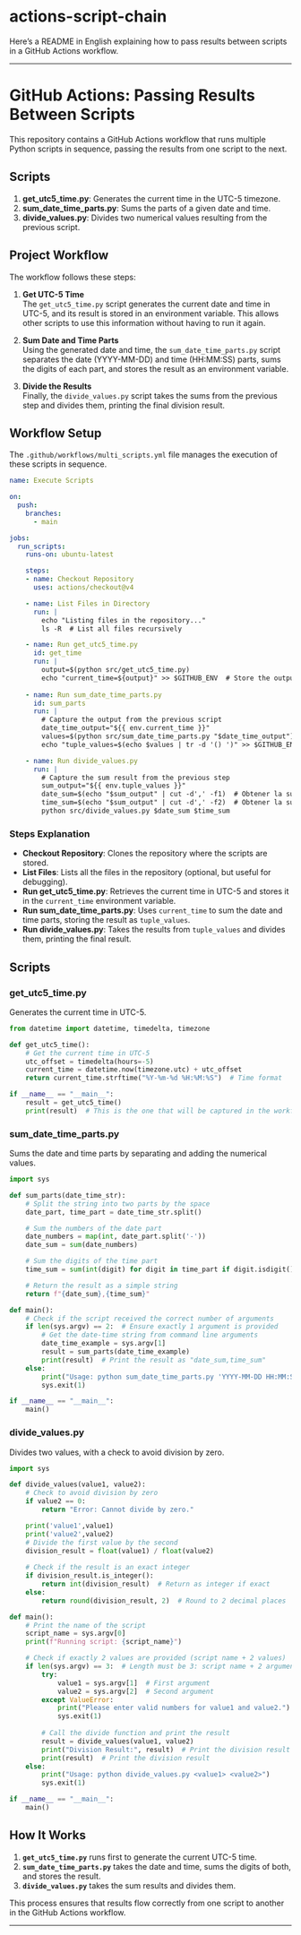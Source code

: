 # actions-script-chain

Here’s a README in English explaining how to pass results between scripts in a GitHub Actions workflow.

---

# GitHub Actions: Passing Results Between Scripts

This repository contains a GitHub Actions workflow that runs multiple Python scripts in sequence, passing the results from one script to the next.

## Scripts

1. **get_utc5_time.py**: Generates the current time in the UTC-5 timezone.
2. **sum_date_time_parts.py**: Sums the parts of a given date and time.
3. **divide_values.py**: Divides two numerical values resulting from the previous script.

## Project Workflow

The workflow follows these steps:

1. **Get UTC-5 Time**  
   The `get_utc5_time.py` script generates the current date and time in UTC-5, and its result is stored in an environment variable. This allows other scripts to use this information without having to run it again.

2. **Sum Date and Time Parts**  
   Using the generated date and time, the `sum_date_time_parts.py` script separates the date (YYYY-MM-DD) and time (HH:MM:SS) parts, sums the digits of each part, and stores the result as an environment variable.

3. **Divide the Results**  
   Finally, the `divide_values.py` script takes the sums from the previous step and divides them, printing the final division result.

## Workflow Setup

The `.github/workflows/multi_scripts.yml` file manages the execution of these scripts in sequence.

```yaml
name: Execute Scripts

on:
  push:
    branches:
      - main

jobs:
  run_scripts:
    runs-on: ubuntu-latest

    steps:
    - name: Checkout Repository
      uses: actions/checkout@v4

    - name: List Files in Directory
      run: |
        echo "Listing files in the repository..."
        ls -R  # List all files recursively

    - name: Run get_utc5_time.py
      id: get_time
      run: |
        output=$(python src/get_utc5_time.py)
        echo "current_time=${output}" >> $GITHUB_ENV  # Store the output in an environment variable
              
    - name: Run sum_date_time_parts.py
      id: sum_parts
      run: |
        # Capture the output from the previous script
        date_time_output="${{ env.current_time }}"
        values=$(python src/sum_date_time_parts.py "$date_time_output")
        echo "tuple_values=$(echo $values | tr -d '() ')" >> $GITHUB_ENV  # Store the output in an environment variable        

    - name: Run divide_values.py
      run: |
        # Capture the sum result from the previous step
        sum_output="${{ env.tuple_values }}"
        date_sum=$(echo "$sum_output" | cut -d',' -f1)  # Obtener la suma de la fecha
        time_sum=$(echo "$sum_output" | cut -d',' -f2)  # Obtener la suma del tiempo
        python src/divide_values.py $date_sum $time_sum
```

### Steps Explanation

- **Checkout Repository**: Clones the repository where the scripts are stored.
- **List Files**: Lists all the files in the repository (optional, but useful for debugging).
- **Run get_utc5_time.py**: Retrieves the current time in UTC-5 and stores it in the `current_time` environment variable.
- **Run sum_date_time_parts.py**: Uses `current_time` to sum the date and time parts, storing the result as `tuple_values`.
- **Run divide_values.py**: Takes the results from `tuple_values` and divides them, printing the final result.

## Scripts

### get_utc5_time.py
Generates the current time in UTC-5.

```python
from datetime import datetime, timedelta, timezone

def get_utc5_time():
    # Get the current time in UTC-5
    utc_offset = timedelta(hours=-5)
    current_time = datetime.now(timezone.utc) + utc_offset
    return current_time.strftime("%Y-%m-%d %H:%M:%S")  # Time format

if __name__ == "__main__":
    result = get_utc5_time()
    print(result)  # This is the one that will be captured in the workflow
```

### sum_date_time_parts.py
Sums the date and time parts by separating and adding the numerical values.

```python
import sys

def sum_parts(date_time_str):
    # Split the string into two parts by the space
    date_part, time_part = date_time_str.split()

    # Sum the numbers of the date part
    date_numbers = map(int, date_part.split('-'))
    date_sum = sum(date_numbers)

    # Sum the digits of the time part
    time_sum = sum(int(digit) for digit in time_part if digit.isdigit())

    # Return the result as a simple string
    return f"{date_sum},{time_sum}"

def main():
    # Check if the script received the correct number of arguments
    if len(sys.argv) == 2:  # Ensure exactly 1 argument is provided
        # Get the date-time string from command line arguments
        date_time_example = sys.argv[1]
        result = sum_parts(date_time_example)
        print(result)  # Print the result as "date_sum,time_sum"
    else:
        print("Usage: python sum_date_time_parts.py 'YYYY-MM-DD HH:MM:SS'")
        sys.exit(1)

if __name__ == "__main__":
    main()
```

### divide_values.py
Divides two values, with a check to avoid division by zero.

```python
import sys

def divide_values(value1, value2):
    # Check to avoid division by zero
    if value2 == 0:
        return "Error: Cannot divide by zero."

    print('value1',value1)
    print('value2',value2)
    # Divide the first value by the second
    division_result = float(value1) / float(value2)
    
    # Check if the result is an exact integer
    if division_result.is_integer():
        return int(division_result)  # Return as integer if exact
    else:
        return round(division_result, 2)  # Round to 2 decimal places

def main():
    # Print the name of the script
    script_name = sys.argv[0]
    print(f"Running script: {script_name}")

    # Check if exactly 2 values are provided (script name + 2 values)
    if len(sys.argv) == 3:  # Length must be 3: script name + 2 arguments
        try:
            value1 = sys.argv[1]  # First argument
            value2 = sys.argv[2]  # Second argument
        except ValueError:
            print("Please enter valid numbers for value1 and value2.")
            sys.exit(1)
        
        # Call the divide function and print the result
        result = divide_values(value1, value2)
        print("Division Result:", result)  # Print the division result
        print(result)  # Print the division result
    else:
        print("Usage: python divide_values.py <value1> <value2>")
        sys.exit(1)

if __name__ == "__main__":
    main()
```

## How It Works

1. **`get_utc5_time.py`** runs first to generate the current UTC-5 time.
2. **`sum_date_time_parts.py`** takes the date and time, sums the digits of both, and stores the result.
3. **`divide_values.py`** takes the sum results and divides them.

This process ensures that results flow correctly from one script to another in the GitHub Actions workflow.

---